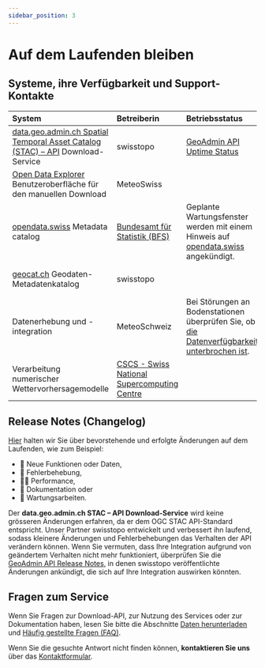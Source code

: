 ```yaml
---
sidebar_position: 3
---
```


# Auf dem Laufenden bleiben

## Systeme, ihre Verfügbarkeit und Support-Kontakte

| System | Betreiberin | Betriebsstatus | Kontaktstelle |
|:-------|:------------|:-------------------|:--------------|
| [data.geo.admin.ch Spatial Temporal Asset Catalog (STAC) – API](https://www.geo.admin.ch/de/rest-schnittstelle-stac-api) Download-Service | swisstopo | [GeoAdmin API Uptime Status](https://api3.geo.admin.ch/api/status.html) | MeteoSchweiz [Open Data Support](https://www.meteoschweiz.admin.ch/ueber-uns/kontakt/kontaktformular.html) |
| [Open Data Explorer](https://www.meteoswiss.admin.ch/services-and-publications/applications/ext/download-data-without-coding-skills.html#lang=en&mdt=normal&pgid=&sid=&col=&di=&tr=&hdr=) Benutzeroberfläche für den manuellen Download | MeteoSwiss |     | MeteoSwiss [Open Data support](https://www.meteoschweiz.admin.ch/ueber-uns/kontakt/kontaktformular.html) |
| [opendata.swiss](https://opendata.swiss/de/organization/bundesamt-fur-meteorologie-und-klimatologie-meteoschweiz?q=&sort=max%28issued%2C+modified%29+desc) Metadata catalog | [Bundesamt für Statistik (BFS)](https://www.bfs.admin.ch/bfs/de/home.html) | Geplante Wartungsfenster werden mit einem Hinweis auf [opendata.swiss](https://opendata.swiss) angekündigt. | BFS  [opendata.swiss Support](https://opendata.swiss/de/contact) | 
| [geocat.ch](https://www.geocat.ch/datahub/organization/Bundesamt%20f%C3%BCr%20Meteorologie%20und%20Klimatologie%20MeteoSchweiz) Geodaten-Metadatenkatalog | swisstopo |    | swisstopo [geocat.ch Support](https://info.geocat.ch/de/kontakt) |
| Datenerhebung und -integration | MeteoSchweiz | Bei Störungen an Bodenstationen überprüfen Sie, ob [die Datenverfügbarkeit unterbrochen ist](https://www.meteoschweiz.admin.ch/service-und-publikationen/applikationen/datanverfuegbarkeit.html). | MeteoSchweiz [Open Data Support](https://www.meteoschweiz.admin.ch/ueber-uns/kontakt/kontaktformular.html) |
| Verarbeitung numerischer Wettervorhersagemodelle | [CSCS - Swiss National Supercomputing Centre](https://www.cscs.ch/services/contractual-partners) |     | MeteoSchweiz [Open Data Support](https://www.meteoschweiz.admin.ch/ueber-uns/kontakt/kontaktformular.html) |


## Release Notes (Changelog)

[Hier](https://github.com/MeteoSwiss/opendata/blob/main/CHANGELOG.md) halten wir Sie über bevorstehende und erfolgte Änderungen auf dem Laufenden, wie zum Beispiel:
- 🚀 Neue Funktionen oder Daten,
- 🐛 Fehlerbehebung,
- 🏃‍♀️ Performance,
- 📝 Dokumentation oder
- 🔧 Wartungsarbeiten.

Der **data.geo.admin.ch STAC – API Download-Service** wird keine grösseren Änderungen erfahren, da er dem OGC STAC API-Standard entspricht. Unser Partner swisstopo entwickelt und verbessert ihn laufend, sodass kleinere Änderungen und Fehlerbehebungen das Verhalten der API verändern können. Wenn Sie vermuten, dass Ihre Integration aufgrund von geändertem Verhalten nicht mehr funktioniert, überprüfen Sie die [GeoAdmin API Release Notes](https://api3.geo.admin.ch/releasenotes/index.html), in denen swisstopo veröffentlichte Änderungen ankündigt, die sich auf Ihre Integration auswirken könnten.


## Fragen zum Service

Wenn Sie Fragen zur Download-API, zur Nutzung des Services oder zur Dokumentation haben, lesen Sie bitte die Abschnitte [Daten herunterladen](/general/download) und [Häufig gestellte Fragen (FAQ)](/general/faq).

Wenn Sie die gesuchte Antwort nicht finden können, **kontaktieren Sie uns** über das [Kontaktformular](https://www.meteoschweiz.admin.ch/ueber-uns/kontakt/kontaktformular.html).
